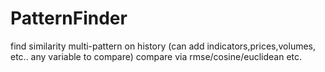# PatternFinder
find similarity multi-pattern on history (can add indicators,prices,volumes, etc.. any variable to compare)
compare via rmse/cosine/euclidean etc.
